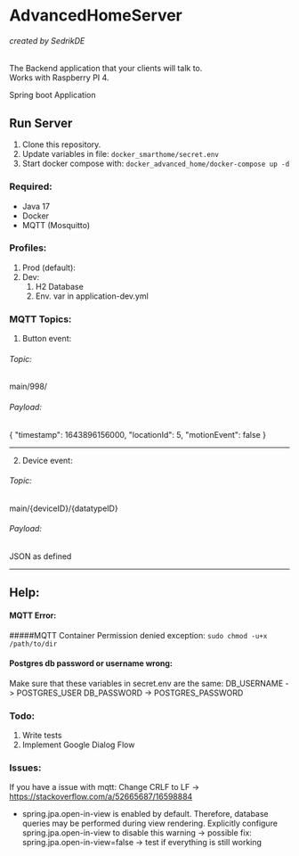 # AdvancedHomeServer
###### created by SedrikDE
The Backend application that your clients will talk to.  
Works with Raspberry PI 4.

Spring boot Application

## Run Server
1. Clone this repository.
2. Update variables in file: ``docker_smarthome/secret.env``
3. Start docker compose with: ``docker_advanced_home/docker-compose up -d``

### Required:
- Java 17
- Docker
- MQTT (Mosquitto)

### Profiles:
1. Prod (default):
2. Dev:
   1. H2 Database
   2. Env. var in application-dev.yml

### MQTT Topics:
1. Button event:
###### Topic:
main/998/

###### Payload:
{
  "timestamp": 1643896156000,
  "locationId": 5,
  "motionEvent": false
}

---

2. Device event:
###### Topic:
main/{deviceID}/{datatypeID}

###### Payload:
JSON as defined

---

## Help:
#### MQTT Error:
#####MQTT Container Permission denied exception:
``sudo chmod -u+x /path/to/dir``

#### Postgres db password or username wrong:
Make sure that these variables in secret.env are the same:
DB_USERNAME -> POSTGRES_USER
DB_PASSWORD -> POSTGRES_PASSWORD



### Todo:
1. Write tests
2. Implement Google Dialog Flow

### Issues:
If you have a issue with mqtt:
Change CRLF to LF -> https://stackoverflow.com/a/52665687/16598884
- spring.jpa.open-in-view is enabled by default. Therefore, database queries may be performed during view rendering. Explicitly configure spring.jpa.open-in-view to disable this warning
-> possible fix: spring.jpa.open-in-view=false
-> test if everything is still working
